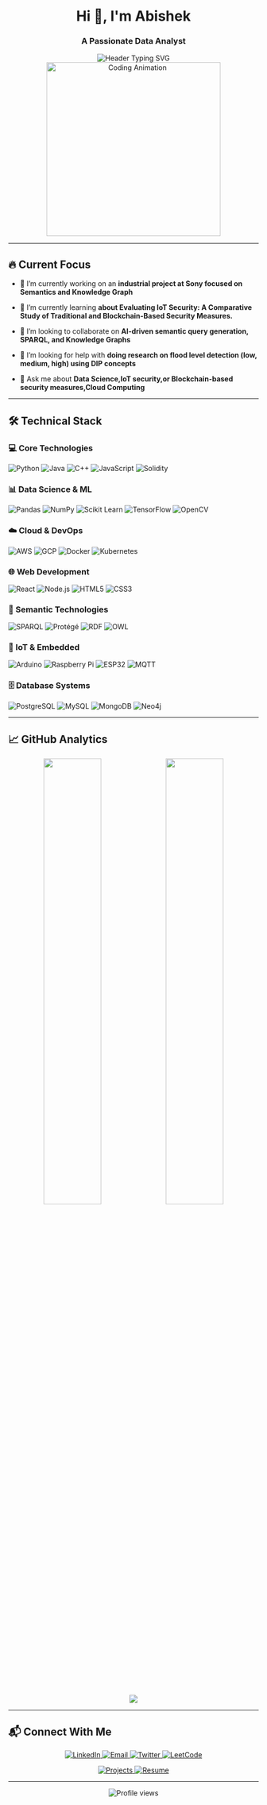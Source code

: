 <h1 align="center">Hi 👋, I'm Abishek</h1>
<h3 align="center">A Passionate Data Analyst</h3>

<div align="center">
  <img src="https://readme-typing-svg.herokuapp.com?font=Fira+Code&weight=600&size=22&pause=1000&color=58A6FF&center=true&width=500&lines=Turning+Data+into+Actionable+Insights;Semantic+Technology+Enthusiast;IoT+Security+Researcher" alt="Header Typing SVG">
</div>

<div align="center">
  <img src="https://i.pinimg.com/originals/81/17/8b/81178b47a8598f0c81c4799f2cdd4057.gif" width="350" alt="Coding Animation">
</div>

---

## 🔥 Current Focus
- 🔭 I’m currently working on an **industrial project at Sony focused on Semantics and Knowledge Graph**

- 🌱 I’m currently learning **about Evaluating IoT Security: A Comparative Study of Traditional and Blockchain-Based Security Measures.**

- 👯 I’m looking to collaborate on **AI-driven semantic query generation, SPARQL, and Knowledge Graphs**

- 🤝 I’m looking for help with **doing research on flood level detection (low, medium, high) using DIP concepts**

- 💬 Ask me about **Data Science,IoT security,or Blockchain-based security measures,Cloud Computing**

---

## 🛠️ Technical Stack

### 💻 Core Technologies
![Python](https://img.shields.io/badge/Python-3776AB?logo=python&logoColor=white)
![Java](https://img.shields.io/badge/Java-007396?logo=java&logoColor=white)
![C++](https://img.shields.io/badge/C++-00599C?logo=c%2B%2B&logoColor=white)
![JavaScript](https://img.shields.io/badge/JavaScript-F7DF1E?logo=javascript&logoColor=black)
![Solidity](https://img.shields.io/badge/Solidity-363636?logo=solidity&logoColor=white)

### 📊 Data Science & ML
![Pandas](https://img.shields.io/badge/Pandas-150458?logo=pandas&logoColor=white)
![NumPy](https://img.shields.io/badge/NumPy-013243?logo=numpy&logoColor=white)
![Scikit Learn](https://img.shields.io/badge/Scikit_Learn-F7931E?logo=scikitlearn)
![TensorFlow](https://img.shields.io/badge/TensorFlow-FF6F00?logo=tensorflow)
![OpenCV](https://img.shields.io/badge/OpenCV-5C3EE8?logo=opencv)

### ☁️ Cloud & DevOps
![AWS](https://img.shields.io/badge/AWS-232F3E?logo=amazonaws)
![GCP](https://img.shields.io/badge/GCP-4285F4?logo=googlecloud)
![Docker](https://img.shields.io/badge/Docker-2496ED?logo=docker)
![Kubernetes](https://img.shields.io/badge/Kubernetes-326CE5?logo=kubernetes)

### 🌐 Web Development
![React](https://img.shields.io/badge/React-61DAFB?logo=react)
![Node.js](https://img.shields.io/badge/Node.js-339933?logo=nodedotjs)
![HTML5](https://img.shields.io/badge/HTML5-E34F26?logo=html5)
![CSS3](https://img.shields.io/badge/CSS3-1572B6?logo=css3)

### 🧠 Semantic Technologies
![SPARQL](https://img.shields.io/badge/SPARQL-0598C8?logo=rdf)
![Protégé](https://img.shields.io/badge/Protégé-0078D4?logo=protege)
![RDF](https://img.shields.io/badge/RDF-003B6F?logo=rdf)
![OWL](https://img.shields.io/badge/OWL-0078D4?logo=owl)

### 🔌 IoT & Embedded
![Arduino](https://img.shields.io/badge/Arduino-00979D?logo=arduino)
![Raspberry Pi](https://img.shields.io/badge/Raspberry_Pi-A22846?logo=raspberrypi)
![ESP32](https://img.shields.io/badge/ESP32-E7352C?logo=espressif)
![MQTT](https://img.shields.io/badge/MQTT-660066?logo=eclipsemosquitto)

### 🗄️ Database Systems
![PostgreSQL](https://img.shields.io/badge/PostgreSQL-4169E1?logo=postgresql)
![MySQL](https://img.shields.io/badge/MySQL-4479A1?logo=mysql)
![MongoDB](https://img.shields.io/badge/MongoDB-47A248?logo=mongodb)
![Neo4j](https://img.shields.io/badge/Neo4j-008CC1?logo=neo4j)

---

## 📈 GitHub Analytics

<p align="center">
  <img width="48%" src="https://github-readme-stats.vercel.app/api?username=abishekmoorthy&show_icons=true&theme=radical&hide_border=true&bg_color=00000000" />
  <img width="48%" src="https://github-readme-streak-stats.herokuapp.com/?user=abishekmoorthy&theme=radical&hide_border=true&background=00000000" />
</p>

<p align="center">
  <img src="https://github-readme-stats.vercel.app/api/top-langs/?username=abishekmoorthy&layout=compact&theme=radical&hide_border=true&bg_color=00000000" />
</p>

---

## 📬 Connect With Me

<p align="center">
  <a href="https://linkedin.com/in/abishek-e">
    <img src="https://img.shields.io/badge/LinkedIn-0077B5?logo=linkedin&logoColor=white&style=for-the-badge" alt="LinkedIn">
  </a>
  <a href="mailto:abishekmoorthy1234@gmail.com">
    <img src="https://img.shields.io/badge/Email-D14836?logo=gmail&logoColor=white&style=for-the-badge" alt="Email">
  </a>
  <a href="https://twitter.com/abishek59787942">
    <img src="https://img.shields.io/badge/Twitter-1DA1F2?logo=twitter&logoColor=white&style=for-the-badge" alt="Twitter">
  </a>
  <a href="https://leetcode.com/abishek">
    <img src="https://img.shields.io/badge/LeetCode-FFA116?logo=leetcode&logoColor=black&style=for-the-badge" alt="LeetCode">
  </a>
</p>

<div align="center">
  <a href="https://github.com/Abishekmoorthy">
    <img src="https://img.shields.io/badge/Projects_Showcase-181717?logo=github&logoColor=white&style=for-the-badge" alt="Projects">
  </a>
  <a href="https://drive.google.com/file/d/1_DFeqWGG7-85EUAeg6-cpMB31u-Up_-S/view?usp=sharing">
    <img src="https://img.shields.io/badge/View_Resume-4285F4?logo=googledrive&logoColor=white&style=for-the-badge" alt="Resume">
  </a>
</div>

---

<div align="center">
  <img src="https://komarev.com/ghpvc/?username=abishekmoorthy&label=Profile+Views&color=0e75b6&style=flat" alt="Profile views">
</div>
